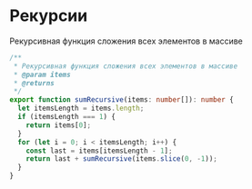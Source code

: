 # Рекурсии

Рекурсивная функция сложения всех элементов в массиве

```ts
/**
 * Рекурсивная функция сложения всех элементов в массиве
 * @param items
 * @returns
 */
export function sumRecursive(items: number[]): number {
  let itemsLength = items.length;
  if (itemsLength === 1) {
    return items[0];
  }
  for (let i = 0; i < itemsLength; i++) {
    const last = items[itemsLength - 1];
    return last + sumRecursive(items.slice(0, -1));
  }
}
```
